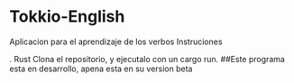 # Tokkio-English
Aplicacion para el aprendizaje de los verbos
Instruciones

. Rust
Clona el repositorio, y ejecutalo con un cargo run.
##Este programa esta en desarrollo, apena esta en su version beta
